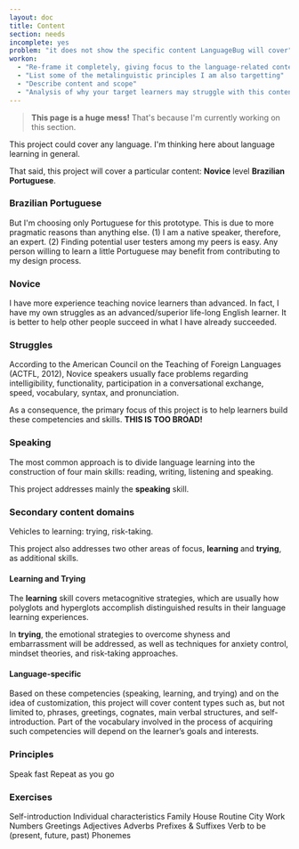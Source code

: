 ```yaml
---
layout: doc
title: Content
section: needs
incomplete: yes
problem: "it does not show the specific content LanguageBug will cover"
workon:
  - "Re-frame it completely, giving focus to the language-related content"
  - "List some of the metalinguistic principles I am also targetting"
  - "Describe content and scope"
  - "Analysis of why your target learners may struggle with this content (e.g. conceptual or procedural complexity, etc)"
---
```


<blockquote class="missingbox">

<strong>This page is a huge mess!</strong> That's because I'm currently working on this section.

</blockquote>

This project could cover any language.
I'm thinking here about language learning in general.

That said, this project will cover a particular content: **Novice** level **Brazilian Portuguese**. 

### Brazilian Portuguese

But I'm choosing only Portuguese for this prototype.
This is due to more pragmatic reasons than anything else.
(1) I am a native speaker, therefore, an expert.
(2) Finding potential user testers among my peers is easy.
Any person willing to learn a little Portuguese may benefit from contributing to my design process.

### Novice

I have more experience teaching novice learners than advanced.
In fact, I have my own struggles as an advanced/superior life-long English learner.
It is better to help other people succeed in what I have already succeeded.

### Struggles

According to the American Council on the Teaching of Foreign Languages (ACTFL, 2012), Novice speakers usually face problems regarding intelligibility, functionality, participation in a conversational exchange, speed, vocabulary, syntax, and pronunciation. 

As a consequence, the primary focus of this project is to help learners build these competencies and skills. **THIS IS TOO BROAD!**

### Speaking

The most common approach is to divide language learning into the construction of four main skills: reading, writing, listening and speaking. 

This project addresses mainly the **speaking** skill.

### Secondary content domains

Vehicles to learning: trying, risk-taking.

This project also addresses two other areas of focus, **learning** and **trying**, as additional skills.

#### Learning and Trying

The **learning** skill covers metacognitive strategies, which are usually how polyglots and hyperglots accomplish distinguished results in their language learning experiences.

In **trying**, the emotional strategies to overcome shyness and embarrassment will be addressed, as well as techniques for anxiety control, mindset theories, and risk-taking approaches.

#### Language-specific

Based on these competencies (speaking, learning, and trying) and on the idea of customization, this project will cover content types such as, but not limited to, phrases, greetings, cognates, main verbal structures, and self-introduction. Part of the vocabulary involved in the process of acquiring such competencies will depend on the learner’s goals and interests.

### Principles

Speak fast
Repeat as you go


### Exercises

Self-introduction
  Individual characteristics
  Family
  House
  Routine
  City
  Work
Numbers
Greetings
Adjectives
Adverbs
Prefixes & Suffixes
Verb to be (present, future, past)
Phonemes
